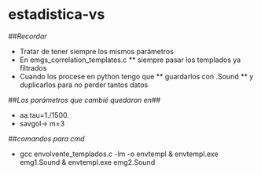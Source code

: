 # estadistica-vs

##*Recordar*
* Tratar de tener siempre los mismos parámetros 
* En emgs_correlation_templates.c
** siempre pasar los templados ya filtrados
* Cuando los procese en python tengo que
** guardarlos con .Sound
** y duplicarlos para no perder tantos datos


##*Los parámetros que cambié quedaron en*##

* aa.tau=1./1500.
* savgol-> m=3

##*comandos para cmd*
* gcc envolvente_templados.c -lm -o envtempl & envtempl.exe emg1.Sound & envtempl.exe emg2.Sound
